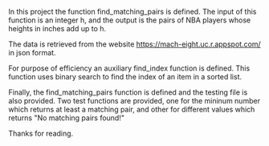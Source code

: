 In this project the function find_matching_pairs is defined. The input of this function is an integer h, and the output is the pairs of NBA players whose heights in inches add up to h.

The data is retrieved from the website https://mach-eight.uc.r.appspot.com/ in json format.

For purpose of efficiency an auxiliary find_index function is defined. This function uses binary search to find the index of an item in a sorted list.

Finally, the find_matching_pairs function is defined and the testing file is also provided. Two test functions are provided, one for the mininum number which returns at least a matching pair, and other for different values which returns "No matching pairs found!"  

Thanks for reading.